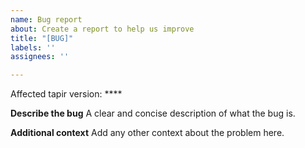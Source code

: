 ```yaml
---
name: Bug report
about: Create a report to help us improve
title: "[BUG]"
labels: ''
assignees: ''

---
```


Affected tapir version: ****

**Describe the bug**
A clear and concise description of what the bug is.


**Additional context**
Add any other context about the problem here.
